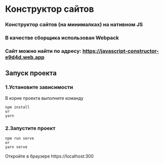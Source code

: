 # Конструктор сайтов

### Конструктор сайтов (на минималках) на нативном JS
### В качестве сборщика использован Webpack

### Сайт можно найти по адресу: https://javascript-constructor-e9d4d.web.app

## Запуск проекта

### 1.Установите зависимости
В корне проекта выполните команду 
```
npm install
or 
yarn
```

### 2.Запустите проект

```
npm run serve
or
yarn serve
```

Откройте в браузере https://localhost:300

